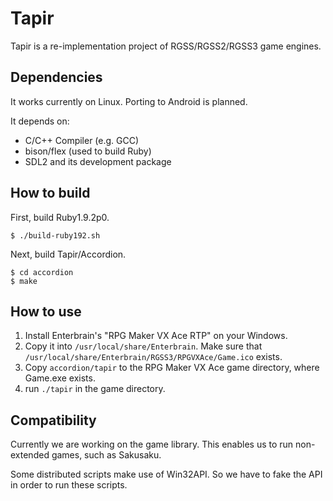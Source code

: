 # Tapir

Tapir is a re-implementation project of RGSS/RGSS2/RGSS3 game engines.

## Dependencies

It works currently on Linux. Porting to Android is planned.

It depends on:

- C/C++ Compiler (e.g. GCC)
- bison/flex (used to build Ruby)
- SDL2 and its development package

## How to build

First, build Ruby1.9.2p0.

```
$ ./build-ruby192.sh
```

Next, build Tapir/Accordion.

```
$ cd accordion
$ make
```

## How to use

1. Install Enterbrain's "RPG Maker VX Ace RTP" on your Windows.
2. Copy it into `/usr/local/share/Enterbrain`. Make sure that `/usr/local/share/Enterbrain/RGSS3/RPGVXAce/Game.ico` exists.
3. Copy `accordion/tapir` to the RPG Maker VX Ace game directory, where Game.exe exists.
4. run `./tapir` in the game directory.

## Compatibility

Currently we are working on the game library. This enables us to run non-extended games, such as Sakusaku.

Some distributed scripts make use of Win32API. So we have to fake the API in order to run these scripts.
